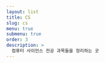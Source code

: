 ```yaml
---
layout: list
title: CS
slug: cs
menu: true
submenu: true
order: 3
description: >
  컴퓨터 사이언스 전공 과목들을 정리하는 곳
---
```

